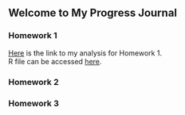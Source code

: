 ## Welcome to My Progress Journal  
### Homework 1

[Here](https://BU-IE-360.github.io/spring22-HaticeSerraHakyemez/Homework1/HTMLFile.html) is the link to my analysis for Homework 1.  
R file can be accessed [here](https://BU-IE-360.github.io/spring22-HaticeSerraHakyemez/Homework1/RMDFile.Rmd).   


### Homework 2
### Homework 3

